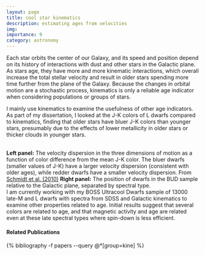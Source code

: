 ```yaml
---
layout: page
title: cool star kinematics
description: estimating ages from velocities
img:
importance: 9
category: astronomy
---
```


Each star orbits the center of our Galaxy, and its speed and position depend on its history of interactions with dust and other stars in the Galactic plane. As stars age, they have more and more kinematic interactions, which overall increase the total stellar velocity and result in older stars spending more time further from the plane of the Galaxy. Because the changes in orbital motion are a stochastic process, kinematics is only a reliable age indicator when considering populations or groups of stars. 

I mainly use kinematics to examine the usefulness of other age indicators. As part of my dissertation, I looked at the J-K colors of L dwarfs compared to kinematics, finding that older stars have bluer J-K colors than younger stars, presumably due to the effects of lower metallicity in older stars or thicker clouds in younger stars. 

<div class="img_row">
    <img class="col one left" src="{{ site.baseurl }}/assets/img/L_JK.png" alt="" title=""/>
    <img class="col two left" src="{{ site.baseurl }}/assets/img/galpos_show.png" alt="" title=""/>
</div>
<div class="col three caption" style="float: right">
<b>Left panel:</b> The velocity dispersion in the three dimensions of motion as a function of color difference from the mean J-K color. The bluer dwarfs (smaller values of J-K) have a larger velocity dispersion (consistent with older ages), while redder dwarfs have a smaller velocity dispersion. From <a href='https://ui.adsabs.harvard.edu/abs/2010AJ....139.1808S/abstract'>Schmidt et al. (2010)</a>
<b>Right panel:</b> The position of dwarfs in the BUD sample relative to the Galactic plane, separated by spectral type. 
</div>

I am currently working with my BOSS Ultracool Dwarfs sample of 13000 late-M and L dwarfs with spectra from SDSS and Galactic kinematics to examine other properties related to age. Initial results suggest that several colors are related to age, and that magnetic activity and age are related even at these late spectral types where spin-down is less efficient. 


#### Related Publications
<div class="publications">
{% bibliography -f papers --query @*[group=kine] %}
</div>